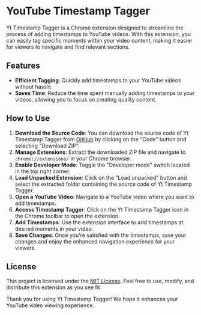 # YouTube Timestamp Tagger

Yt Timestamp Tagger is a Chrome extension designed to streamline the process of adding timestamps to YouTube videos. With this extension, you can easily tag specific moments within your video content, making it easier for viewers to navigate and find relevant sections.

## Features

- **Efficient Tagging**: Quickly add timestamps to your YouTube videos without hassle.
- **Saves Time**: Reduce the time spent manually adding timestamps to your videos, allowing you to focus on creating quality content.

## How to Use

1. **Download the Source Code**: You can download the source code of Yt Timestamp Tagger from [GitHub](https://github.com/btwsuraj/YT-Timestamp-Tagger) by clicking on the "Code" button and selecting "Download ZIP".
2. **Manage Extensions**: Extract the downloaded ZIP file and navigate to `chrome://extensions/` in your Chrome browser.
3. **Enable Developer Mode**: Toggle the "Developer mode" switch located in the top right corner.
4. **Load Unpacked Extension**: Click on the "Load unpacked" button and select the extracted folder containing the source code of Yt Timestamp Tagger.
5. **Open a YouTube Video**: Navigate to a YouTube video where you want to add timestamps.
6. **Access Timestamp Tagger**: Click on the Yt Timestamp Tagger icon in the Chrome toolbar to open the extension.
7. **Add Timestamps**: Use the extension interface to add timestamps at desired moments in your video.
8. **Save Changes**: Once you're satisfied with the timestamps, save your changes and enjoy the enhanced navigation experience for your viewers.

## License

This project is licensed under the [MIT License](LICENSE). Feel free to use, modify, and distribute this extension as you see fit.


Thank you for using Yt Timestamp Tagger! We hope it enhances your YouTube video viewing experience.
